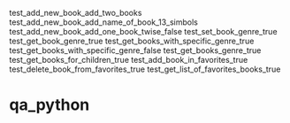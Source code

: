 test_add_new_book_add_two_books
test_add_new_book_add_name_of_book_13_simbols
test_add_new_book_add_one_book_twise_false
test_set_book_genre_true
test_get_book_genre_true
test_get_books_with_specific_genre_true
test_get_books_with_specific_genre_false
test_get_books_genre_true
test_get_books_for_children_true
test_add_book_in_favorites_true
test_delete_book_from_favorites_true
test_get_list_of_favorites_books_true
# qa_python